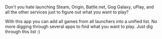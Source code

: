 Don't you hate launching Steam, Origin, Battle.net, Gog Galaxy, uPlay, and all the other services just to figure out what you want to play?

With this app you can add all games from all launchers into a unified list. No more digging through several apps to find what you want to play. Just dig through this list :)
